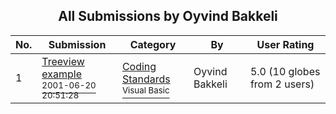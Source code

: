 ﻿<div align="center">

## All Submissions by Oyvind Bakkeli

</div>

No.  | Submission | Category | By   | User Rating
---- | ---------- | -------- | ---- | -----------
1 | [Treeview example<br /><sup>2001-06-20 20:51:28</sup>](https://github.com/Planet-Source-Code/oyvind-bakkeli-treeview-example__1-24263) | [Coding Standards<br /><sup>Visual Basic</sup>](../ByCategory/coding-standards__1-43.md) | Oyvind Bakkeli | 5.0 (10 globes from 2 users)
